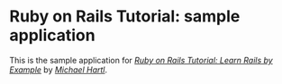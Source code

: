 # Ruby on Rails Tutorial: sample application

This is the sample application for
[*Ruby on Rails Tutorial: Learn Rails by Example*](http://railstutorial.org/)
by [*Michael Hartl*](http://michaelhartl.com/).
